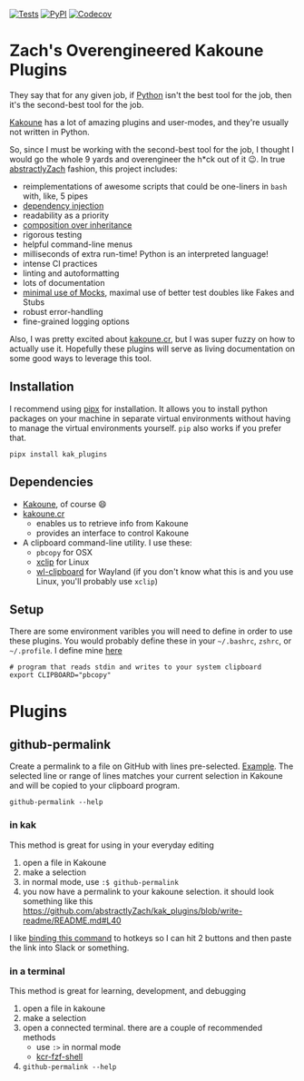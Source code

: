 [![Tests](https://github.com/abstractlyZach/kak_plugins/workflows/Tests/badge.svg)](https://github.com/abstractlyZach/kak_plugins/actions?workflow=Tests)
[![PyPI](https://img.shields.io/pypi/v/kak-plugins.svg)](https://pypi.org/project/kak-plugins/)
[![Codecov](https://codecov.io/gh/abstractlyZach/kak_plugins/branch/main/graph/badge.svg)](https://codecov.io/gh/abstractlyZach/kak_plugins)


# Zach's Overengineered Kakoune Plugins
They say that for any given job, if [Python](https://www.python.org/) isn't the best tool for the job, then it's the second-best tool for the job.

[Kakoune](http://kakoune.org/) has a lot of amazing plugins and user-modes, and they're usually not written in Python.

So, since I must be working with the second-best tool for the job, I thought I would go the whole 9 yards and overengineer the h*ck out of it 😉. In true [abstractlyZach](https://www.github.com/abstractlyZach) fashion, this project includes:
- reimplementations of awesome scripts that could be one-liners in `bash` with, like, 5 pipes
- [dependency injection](https://en.wikipedia.org/wiki/Dependency_injection)
- readability as a priority
- [composition over inheritance](https://realpython.com/inheritance-composition-python/)
- rigorous testing
- helpful command-line menus
- milliseconds of extra run-time! Python is an interpreted language!
- intense CI practices
- linting and autoformatting
- lots of documentation
- [minimal use of Mocks](https://www.youtube.com/watch?v=rk-f3B-eMkI), maximal use of better test doubles like Fakes and Stubs
- robust error-handling
- fine-grained logging options

Also, I was pretty excited about [kakoune.cr](https://github.com/alexherbo2/kakoune.cr), but I was super fuzzy on how to actually use it. Hopefully these plugins will serve as living documentation on some good ways to leverage this tool.

## Installation
I recommend using [pipx](https://pipxproject.github.io/pipx/installation/) for installation. It allows you to install python packages on your machine in separate virtual environments without having to manage the virtual environments yourself. `pip` also works if you prefer that.
```
pipx install kak_plugins
```

## Dependencies
* [Kakoune](http://kakoune.org/), of course 😄
* [kakoune.cr](https://github.com/alexherbo2/kakoune.cr)
    * enables us to retrieve info from Kakoune
    * provides an interface to control Kakoune
* A clipboard command-line utility. I use these:
    * `pbcopy` for OSX
    * [xclip](https://github.com/astrand/xclip) for Linux
    * [wl-clipboard](https://github.com/bugaevc/wl-clipboard) for Wayland (if you don't know what this is and you use Linux, you'll probably use `xclip`)


## Setup
There are some environment varibles you will need to define in order to use these plugins. You would probably define these in your `~/.bashrc`, `zshrc`, or `~/.profile`. I define mine [here](https://github.com/abstractlyZach/dotfiles/blob/master/common/.profile)
```
# program that reads stdin and writes to your system clipboard
export CLIPBOARD="pbcopy"
```

# Plugins

## github-permalink
Create a permalink to a file on GitHub with lines pre-selected. [Example](https://github.com/abstractlyZach/kak_plugins/blob/main/src/kak_plugins/github_permalink.py#L26-L53). The selected line or range of lines matches your current selection in Kakoune and will be copied to your clipboard program.
```
github-permalink --help
```

### in kak
This method is great for using in your everyday editing

1. open a file in Kakoune
1. make a selection
1. in normal mode, use `:$ github-permalink`
1. you now have a permalink to your kakoune selection. it should look something like this https://github.com/abstractlyZach/kak_plugins/blob/write-readme/README.md#L40

I like [binding this command](https://github.com/abstractlyZach/dotfiles/blob/master/kak/kakrc#L12) to hotkeys so I can hit 2 buttons and then paste the link into Slack or something.

### in a terminal
This method is great for learning, development, and debugging

1. open a file in kakoune
1. make a selection
1. open a connected terminal. there are a couple of recommended methods
    * use `:>` in normal mode
    * [kcr-fzf-shell](https://github.com/alexherbo2/kakoune.cr/blob/master/share/kcr/commands/fzf/kcr-fzf-shell)
1. `github-permalink --help`
